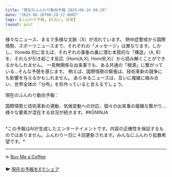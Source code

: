 ```yaml
---
title: "現在のふんわり動向予報 2025-06-16 08:20"
date: "2025-06-16T08:20:37.000Z"
tags: [ふんわり予報, AI占い, 日常]
layout: post
---
```


様々なニュース、まるで多様な文脈（X）が流れています。  熱中症警戒から国際情勢、スポーツニュースまで、それぞれの「メッセージ」は異なります。しかし、Yoneda 的に言えば、それぞれの事象の裏に潜む本質的な「構造」（A, B）を、それらが引き起こす反応（Hom(A,X), Hom(B,X)）から読み解くことができるかもしれません。  一見無関係な出来事でも、ある共通の「根源」に繋がっている…そんな予感を感じます。  例えば、国際情勢の緊張は、技術革新の競争にも影響を与えるかもしれません。  あらゆるニュースは、互いに複雑に絡み合い、世界全体の「分布」を形作っていると言えるでしょう。


現在のふんわり動向予報：

国際情勢と技術革新の連動、気候変動への対応、個々の出来事の複雑な繋がり…様々な要素が混在する状況が続きます。#KGNINJA

<br>
*この予報はAIが生成したエンターテイメントです。内容の正確性を保証するものではありません。ふんわり一日に４回更新されます。みんなにふんわり拡散希望です。*

---
☕️ [Buy Me a Coffee](https://www.buymeacoffee.com/kgninja)

🐦 [現在の予報をXでシェア](https://twitter.com/intent/tweet?text=%E7%8F%BE%E5%9C%A8%E3%81%AE%E3%81%B5%E3%82%93%E3%82%8F%E3%82%8A%E4%BA%88%E5%A0%B1%3A%20%E3%80%8C%E6%A7%98%E3%80%85%E3%81%AA%E3%83%8B%E3%83%A5%E3%83%BC%E3%82%B9%E3%80%81%E3%81%BE%E3%82%8B%E3%81%A7%E5%A4%9A%E6%A7%98%E3%81%AA%E6%96%87%E8%84%88%EF%BC%88X%EF%BC%89%E3%81%8C%E6%B5%81%E3%82%8C%E3%81%A6%E3%81%84%E3%81%BE%E3%81%99%E3%80%82%E3%80%8D%23KGNINJA%20%E7%B6%9A%E3%81%8D%E3%81%AF%E3%83%96%E3%83%AD%E3%82%B0%E3%81%A7%EF%BC%81%F0%9F%91%87&url=https%3A%2F%2Fkg-ninja.github.io%2FFunwariyoso%2F)

